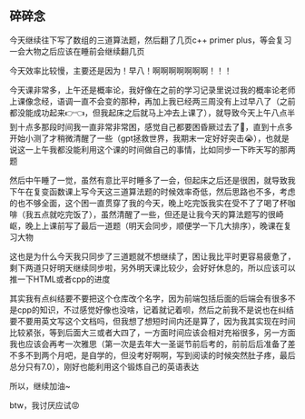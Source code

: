## 碎碎念
今天继续往下写了数组的三道算法题，然后翻了几页c++ primer plus，等会复习一会大物之后应该在睡前会继续翻几页

今天效率比较慢，主要还是因为！早八！啊啊啊啊啊啊啊！！！

今天课非常多，上午还是概率论，我好像在之前的学习记录里说过我的概率论老师上课像念经，语调一直不会变的那种，再加上我已经两三周没有上过早八了（之前都没能成功起来👉👈，但我起床之后就马上冲去上课了），就导致今天上午八点半到十点多那段时间我一直非常非常困，感觉自己都要困昏厥过去了🤣，直到十点多开始小测了才稍微清醒了一些（gpt拯救世界，我期末一定好好突击😭），也就是说这一上午我都没能利用这个课的时间做自己的事情，比如同步一下昨天写的那两题

然后中午睡了一觉，虽然有意比平时睡多了一会，但起床之后还是很困，就导致我下午在复变函数课上写今天这三道算法题的时候效率奇低，然后思路也不多，考虑的也不够全面，这个困一直贯穿了我的今天，晚上吃完饭我实在受不了了喝了杯咖啡（我五点就吃完饭了），虽然清醒了一些，但还是让我今天的算法题写的很崎岖，晚上上课前写了最后一道题（明天会同步，顺便学一下几大排序），晚课在复习大物

这也是为什么今天我只同步了三道题就不想继续了，困让我比平时更容易疲惫了，剩下两道只好明天继续同步啦，另外明天课比较少，会好好休息的，所以应该可以推一下HTML或者cpp的进度

其实我有点纠结要不要把这个仓库改个名字，因为前端包括后面的后端会有很多不是cpp的知识，不过感觉好像也没啥，记着就记着呗，然后之前我不是说也在纠结要不要用英文写这个文档吗，但我想了想短时间内还是算了，因为我其实现在时间比较紧张，等到后面大三或者大四了，一方面时间应该会相对充裕很多，另一方面我也应该会再考一次雅思（第一次是去年大一圣诞节前后考的，前前后后准备了差不多不到两个月吧，是自学的，但没考好啊啊，写到阅读的时候突然肚子疼，最后总分只有7.0），刚好也能利用这个锻炼自己的英语表达

所以，继续加油~

btw，我讨厌应试😡
